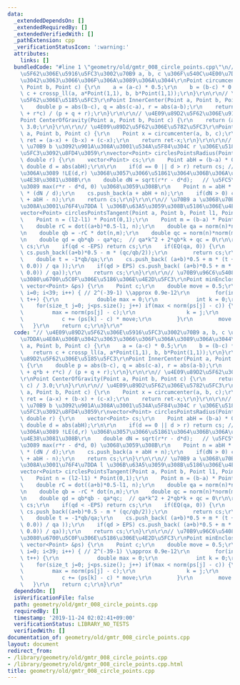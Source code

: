 ```yaml
---
data:
  _extendedDependsOn: []
  _extendedRequiredBy: []
  _extendedVerifiedWith: []
  _pathExtension: cpp
  _verificationStatusIcon: ':warning:'
  attributes:
    links: []
  bundledCode: "#line 1 \"geometry/old/gmtr_008_circle_points.cpp\"\n// \u4E09\u89D2\
    \u5F62\u306E\u5916\u5FC3\u3002\u70B9 a, b, c \u306F\u540C\u4E00\u7DDA\u4E0A\u306B\
    \u3042\u3063\u3066\u306F\u306A\u3089\u306A\u3044\r\nPoint circumcenter(Point a,\
    \ Point b, Point c) {\r\n    a = (a-c) * 0.5;\r\n    b = (b-c) * 0.5;\r\n    return\
    \ c + crossp_ll(a, a*Point(1,1), b, b*Point(1,1));\r\n}\r\n\r\n// \u4E09\u89D2\
    \u5F62\u306E\u5185\u5FC3\r\nPoint InnerCenter(Point a, Point b, Point c) {\r\n\
    \    double p = abs(b-c), q = abs(c-a), r = abs(a-b);\r\n    return (p*a + q*b\
    \ + r*c) / (p + q + r);\r\n}\r\n\r\n// \u4E09\u89D2\u5F62\u306E\u91CD\u5FC3\r\n\
    Point CenterOfGravity(Point a, Point b, Point c) {\r\n    return (a + b + c) /\
    \ 3.0;\r\n}\r\n\r\n// \u4E09\u89D2\u5F62\u306E\u5782\u5FC3\r\nPoint Orthocenter(Point\
    \ a, Point b, Point c) {\r\n    Point x = circumcenter(a, b, c);\r\n    Point\
    \ ret = (a-x) + (b-x) + (c-x);\r\n    return ret-x;\r\n}\r\n\r\n// \u70B9 a \u3068\
    \ \u70B9 b \u3092\u901A\u308A\u3001\u534A\u5F84\u304C r \u306E\u5186\u306E\u4E2D\
    \u5FC3\u3092\u8FD4\u3059\r\nvector<Point> circlesPointsRadius(Point a, Point b,\
    \ double r) {\r\n    vector<Point> cs;\r\n    Point abH = (b-a) * 0.5;\r\n   \
    \ double d = abs(abH);\r\n\r\n    if(d == 0 || d > r) return cs; // \u5FC5\u8981\
    \u306A\u3089 !LE(d,r) \u3068\u3057\u3066\u51861\u3064\u306B\u306A\u308B\u5074\u3078\
    \u4E38\u3081\u308B\r\n    double dN = sqrt(r*r - d*d);   // \u5FC5\u8981\u306A\
    \u3089 max(r*r - d*d, 0) \u3068\u3059\u308B\r\n    Point n = abH * Point(0,1)\
    \ * (dN / d);\r\n    cs.push_back(a + abH + n);\r\n    if(dN > 0) cs.push_back(a\
    \ + abH - n);\r\n    return cs;\r\n}\r\n\r\n// \u70B9 a \u3068\u70B9 b \u3092\u901A\
    \u308A\u3001\u76F4\u7DDA l \u306B\u63A5\u3059\u308B\u5186\u306E\u4E2D\u5FC3\r\n\
    vector<Point> circlesPointsTangent(Point a, Point b, Point l1, Point l2) {\r\n\
    \    Point n = (l2-l1) * Point(0,1);\r\n    Point m = (b-a) * Point(0,0.5);\r\n\
    \    double rC = dot((a+b)*0.5-l1, n);\r\n    double qa = norm(n)*norm(m) - dot(n,m)*dot(n,m);\r\
    \n    double qb = -rC * dot(n,m);\r\n    double qc = norm(n)*norm(m) - rC*rC;\r\
    \n    double qd = qb*qb - qa*qc;  // qa*k^2 + 2*qb*k + qc = 0\r\n\r\n    vector<Point>\
    \ cs;\r\n    if(qd < -EPS) return cs;\r\n    if(EQ(qa, 0)) {\r\n        if(!EQ(qb,0))\
    \ cs.push_back((a+b)*0.5 - m * (qc/qb/2));\r\n        return cs;\r\n    }\r\n\
    \    double t = -1*qb/qa;\r\n    cs.push_back( (a+b)*0.5 + m * (t + sqrt(max(qd,\
    \ 0.0)) / qa ));\r\n    if(qd > EPS) cs.push_back( (a+b)*0.5 + m * (t - sqrt(max(qd,\
    \ 0.0)) / qa));\r\n    return cs;\r\n}\r\n\r\n// \u70B9\u96C6\u5408\u3092\u542B\
    \u3080\u6700\u5C0F\u306E\u5186\u306E\u4E2D\u5FC3\r\nPoint minEnclosingCircle(const\
    \ vector<Point> &ps) {\r\n    Point c;\r\n    double move = 0.5;\r\n    for(int\
    \ i=0; i<39; i++) { // 2^(-39-1) \\approx 0.9e-12\r\n        for(int t=0; t<50;\
    \ t++) {\r\n            double max = 0;\r\n            int k = 0;\r\n        \
    \    for(size_t j=0; j<ps.size(); j++) if(max < norm(ps[j] - c)) {\r\n       \
    \         max = norm(ps[j] - c);\r\n                k = j;\r\n            }\r\n\
    \            c += (ps[k] - c) * move;\r\n        }\r\n        move /= 2;\r\n \
    \   }\r\n    return c;\r\n}\r\n"
  code: "// \u4E09\u89D2\u5F62\u306E\u5916\u5FC3\u3002\u70B9 a, b, c \u306F\u540C\u4E00\
    \u7DDA\u4E0A\u306B\u3042\u3063\u3066\u306F\u306A\u3089\u306A\u3044\r\nPoint circumcenter(Point\
    \ a, Point b, Point c) {\r\n    a = (a-c) * 0.5;\r\n    b = (b-c) * 0.5;\r\n \
    \   return c + crossp_ll(a, a*Point(1,1), b, b*Point(1,1));\r\n}\r\n\r\n// \u4E09\
    \u89D2\u5F62\u306E\u5185\u5FC3\r\nPoint InnerCenter(Point a, Point b, Point c)\
    \ {\r\n    double p = abs(b-c), q = abs(c-a), r = abs(a-b);\r\n    return (p*a\
    \ + q*b + r*c) / (p + q + r);\r\n}\r\n\r\n// \u4E09\u89D2\u5F62\u306E\u91CD\u5FC3\
    \r\nPoint CenterOfGravity(Point a, Point b, Point c) {\r\n    return (a + b +\
    \ c) / 3.0;\r\n}\r\n\r\n// \u4E09\u89D2\u5F62\u306E\u5782\u5FC3\r\nPoint Orthocenter(Point\
    \ a, Point b, Point c) {\r\n    Point x = circumcenter(a, b, c);\r\n    Point\
    \ ret = (a-x) + (b-x) + (c-x);\r\n    return ret-x;\r\n}\r\n\r\n// \u70B9 a \u3068\
    \ \u70B9 b \u3092\u901A\u308A\u3001\u534A\u5F84\u304C r \u306E\u5186\u306E\u4E2D\
    \u5FC3\u3092\u8FD4\u3059\r\nvector<Point> circlesPointsRadius(Point a, Point b,\
    \ double r) {\r\n    vector<Point> cs;\r\n    Point abH = (b-a) * 0.5;\r\n   \
    \ double d = abs(abH);\r\n\r\n    if(d == 0 || d > r) return cs; // \u5FC5\u8981\
    \u306A\u3089 !LE(d,r) \u3068\u3057\u3066\u51861\u3064\u306B\u306A\u308B\u5074\u3078\
    \u4E38\u3081\u308B\r\n    double dN = sqrt(r*r - d*d);   // \u5FC5\u8981\u306A\
    \u3089 max(r*r - d*d, 0) \u3068\u3059\u308B\r\n    Point n = abH * Point(0,1)\
    \ * (dN / d);\r\n    cs.push_back(a + abH + n);\r\n    if(dN > 0) cs.push_back(a\
    \ + abH - n);\r\n    return cs;\r\n}\r\n\r\n// \u70B9 a \u3068\u70B9 b \u3092\u901A\
    \u308A\u3001\u76F4\u7DDA l \u306B\u63A5\u3059\u308B\u5186\u306E\u4E2D\u5FC3\r\n\
    vector<Point> circlesPointsTangent(Point a, Point b, Point l1, Point l2) {\r\n\
    \    Point n = (l2-l1) * Point(0,1);\r\n    Point m = (b-a) * Point(0,0.5);\r\n\
    \    double rC = dot((a+b)*0.5-l1, n);\r\n    double qa = norm(n)*norm(m) - dot(n,m)*dot(n,m);\r\
    \n    double qb = -rC * dot(n,m);\r\n    double qc = norm(n)*norm(m) - rC*rC;\r\
    \n    double qd = qb*qb - qa*qc;  // qa*k^2 + 2*qb*k + qc = 0\r\n\r\n    vector<Point>\
    \ cs;\r\n    if(qd < -EPS) return cs;\r\n    if(EQ(qa, 0)) {\r\n        if(!EQ(qb,0))\
    \ cs.push_back((a+b)*0.5 - m * (qc/qb/2));\r\n        return cs;\r\n    }\r\n\
    \    double t = -1*qb/qa;\r\n    cs.push_back( (a+b)*0.5 + m * (t + sqrt(max(qd,\
    \ 0.0)) / qa ));\r\n    if(qd > EPS) cs.push_back( (a+b)*0.5 + m * (t - sqrt(max(qd,\
    \ 0.0)) / qa));\r\n    return cs;\r\n}\r\n\r\n// \u70B9\u96C6\u5408\u3092\u542B\
    \u3080\u6700\u5C0F\u306E\u5186\u306E\u4E2D\u5FC3\r\nPoint minEnclosingCircle(const\
    \ vector<Point> &ps) {\r\n    Point c;\r\n    double move = 0.5;\r\n    for(int\
    \ i=0; i<39; i++) { // 2^(-39-1) \\approx 0.9e-12\r\n        for(int t=0; t<50;\
    \ t++) {\r\n            double max = 0;\r\n            int k = 0;\r\n        \
    \    for(size_t j=0; j<ps.size(); j++) if(max < norm(ps[j] - c)) {\r\n       \
    \         max = norm(ps[j] - c);\r\n                k = j;\r\n            }\r\n\
    \            c += (ps[k] - c) * move;\r\n        }\r\n        move /= 2;\r\n \
    \   }\r\n    return c;\r\n}\r\n"
  dependsOn: []
  isVerificationFile: false
  path: geometry/old/gmtr_008_circle_points.cpp
  requiredBy: []
  timestamp: '2019-11-24 02:02:41+09:00'
  verificationStatus: LIBRARY_NO_TESTS
  verifiedWith: []
documentation_of: geometry/old/gmtr_008_circle_points.cpp
layout: document
redirect_from:
- /library/geometry/old/gmtr_008_circle_points.cpp
- /library/geometry/old/gmtr_008_circle_points.cpp.html
title: geometry/old/gmtr_008_circle_points.cpp
---
```

